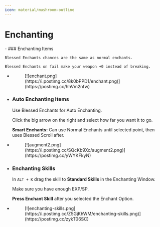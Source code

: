 ```yaml
---
icon: material/mushroom-outline
---
```


# Enchanting

<div class="grid cards" markdown>
- ### Enchanting Items

    Blessed Enchants chances are the same as normal enchants.
    
    Blessed Enchants on fail make your weapon +0 instead of breaking.



- <figure markdown>
    [![enchant.png](https://i.postimg.cc/8k0bPPD1/enchant.png)](https://postimg.cc/hhVm2nfw)
    </figure>

- ### Auto Enchanting Items

    Use Blessed Enchants for Auto Enchanting.

    Click the big arrow on the right and select how far you want it to go.

    **Smart Enchants:** Can use Normal Enchants until selected point, then uses Blessed Scroll after.


- <figure markdown>
    [![augment2.png](https://i.postimg.cc/SQcKb9Xc/augment2.png)](https://postimg.cc/yWYKFkyN)
    </figure>

- ### Enchanting Skills

    In `ALT + K` drag the skill to **Standard Skills** in the Enchanting Window.

    Make sure you have enough EXP/SP.

    **Press Enchant Skill** after you selected the Enchant Option.

- <figure markdown>
    [![enchanting-skills.png](https://i.postimg.cc/Z5GjKhWM/enchanting-skills.png)](https://postimg.cc/zykT06SC)
    </figure>

</div>
